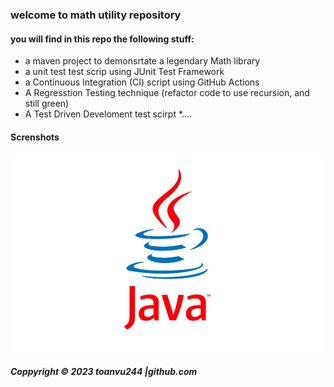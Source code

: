 ### welcome to math utility repository

#### you will find in this repo the following stuff:

* a maven project to demonsrtate a legendary Math library
* a unit test test scrip using JUnit Test Framework
* a Continuous Integration (CI) script using GitHub Actions
* A Regresstion Testing technique (refactor code to use recursion, and still green)
* A Test Driven Develoment test scirpt
*....

#### Screnshots
![JUnit test scrip](https://github.com/toanVu244/math-until-maven-njs1707/blob/main/screenshots/java-la-gi.jpg)

##### Coppyright &#169; 2023 toanvu244 |github.com